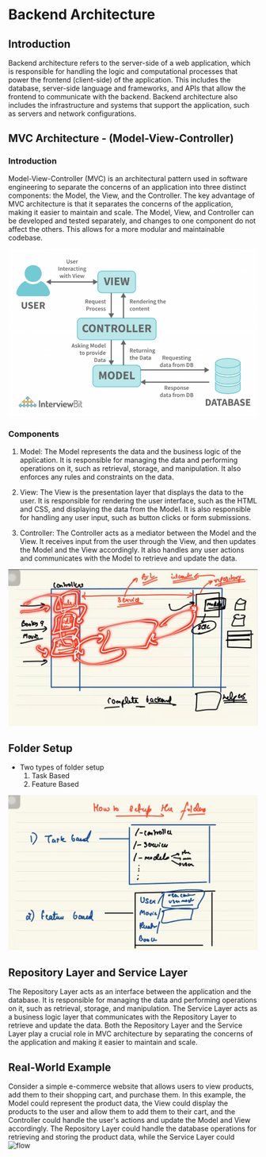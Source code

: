 # Backend Architecture 

## Introduction
Backend architecture refers to the server-side of a web application, which is responsible for handling the logic and computational processes that power the frontend (client-side) of the application. This includes the database, server-side language and frameworks, and APIs that allow the frontend to communicate with the backend. Backend architecture also includes the infrastructure and systems that support the application, such as servers and network configurations.

## MVC Architecture - (Model-View-Controller)

### Introduction
Model-View-Controller (MVC) is an architectural pattern used in software engineering to separate the concerns of an application into three distinct components: the Model, the View, and the Controller. The key advantage of MVC architecture is that it separates the concerns of the application, making it easier to maintain and scale. The Model, View, and Controller can be developed and tested separately, and changes to one component do not affect the others. This allows for a more modular and maintainable codebase.

![mvc-image-interviewbit](https://github.com/darshan-trivedi-10/Image/blob/main/node-img/Working-of-MVC-800x536.png)

### Components
1. Model: The Model represents the data and the business logic of the application. It is responsible for managing the data and performing operations on it, such as retrieval, storage, and manipulation. It also enforces any rules and constraints on the data.

2. View: The View is the presentation layer that displays the data to the user. It is responsible for rendering the user interface, such as the HTML and CSS, and displaying the data from the Model. It is also responsible for handling any user input, such as button clicks or form submissions.

3. Controller: The Controller acts as a mediator between the Model and the View. It receives input from the user through the View, and then updates the Model and the View accordingly. It also handles any user actions and communicates with the Model to retrieve and update the data.

![mvc-architecture-notes](https://github.com/darshan-trivedi-10/Image/blob/main/node-img/mvc-note.png)

## Folder Setup
- Two types of folder setup
  1. Task Based
  2. Feature Based

![folder-setup-note](https://github.com/darshan-trivedi-10/Image/blob/main/node-img/file-structure.png)

## Repository Layer and Service Layer
The Repository Layer acts as an interface between the application and the database. It is responsible for managing the data and performing operations on it, such as retrieval, storage, and manipulation. The Service Layer acts as a business logic layer that communicates with the Repository Layer to retrieve and update the data. Both the Repository Layer and the Service Layer play a crucial role in MVC architecture by separating the concerns of the application and making it easier to maintain and scale.

## Real-World Example
Consider a simple e-commerce website that allows users to view products, add them to their shopping cart, and purchase them. In this example, the Model could represent the product data, the View could display the products to the user and allow them to add them to their cart, and the Controller could handle the user's actions and update the Model and View accordingly. The Repository Layer could handle the database operations for retrieving and storing the product data, while the Service Layer could
![flow](https://i.stack.imgur.com/mx1G1.png)
